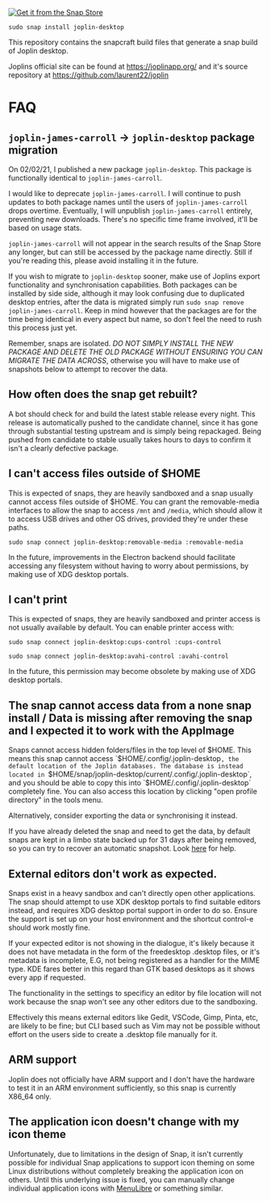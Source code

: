 [![Get it from the Snap Store](https://snapcraft.io/static/images/badges/en/snap-store-black.svg)](https://snapcraft.io/joplin-desktop)

`sudo snap install joplin-desktop`

This repository contains the snapcraft build files that generate a snap build of Joplin desktop.

Joplins official site can be found at https://joplinapp.org/ and it's source repository at https://github.com/laurent22/joplin

# FAQ

## `joplin-james-carroll` -> `joplin-desktop` package migration

On 02/02/21, I published a new package `joplin-desktop`. This package is functionally identical to `joplin-james-carroll`.

I would like to deprecate `joplin-james-carroll`. I will continue to push updates to both package names until the users of `joplin-james-carroll` drops overtime.
Eventually, I will unpublish `joplin-james-carroll` entirely, preventing new downloads. There's no specific time frame involved, it'll be based on usage stats.

`joplin-james-carroll` will not appear in the search results of the Snap Store any longer, but can still be accessed by the package name directly. Still if you're reading this, please avoid installing it in the future.

If you wish to migrate to `joplin-desktop` sooner, make use of Joplins export functionality and synchronisation capabilities. Both packages can be installed by side side, although it may look confusing due to duplicated desktop entries, after the data is migrated simply run `sudo snap remove joplin-james-carroll`.
Keep in mind however that the packages are for the time being identical in every aspect but name, so don't feel the need to rush this process just yet.

Remember, snaps are isolated. *DO NOT SIMPLY INSTALL THE NEW PACKAGE AND DELETE THE OLD PACKAGE WITHOUT ENSURING YOU CAN MIGRATE THE DATA ACROSS*, otherwise you will have to make use of snapshots below to attempt to recover the data.

## How often does the snap get rebuilt?

A bot should check for and build the latest stable release every night. This release is automatically pushed to the candidate channel, since it has gone through substantial testing upstream and is simply being repackaged. Being pushed from candidate to stable usually takes hours to days to confirm it isn't a clearly defective package.

## I can't access files outside of $HOME
This is expected of snaps, they are heavily sandboxed and a snap usually cannot access files outside of $HOME. You can grant the removable-media interfaces to allow the snap to access `/mnt` and `/media`, which should allow it to access USB drives and other OS drives, provided they're under these paths.

`sudo snap connect joplin-desktop:removable-media :removable-media`

In the future, improvements in the Electron backend should facilitate accessing any filesystem without having to worry about permissions, by making use of XDG desktop portals.

## I can't print
This is expected of snaps, they are heavily sandboxed and printer access is not usually available by default. You can enable printer access with:

`sudo snap connect joplin-desktop:cups-control :cups-control`

`sudo snap connect joplin-desktop:avahi-control :avahi-control`

In the future, this permission may become obsolete by making use of XDG desktop portals.

## The snap cannot access data from a none snap install / Data is missing after removing the snap and I expected it to work with the AppImage
Snaps cannot access hidden folders/files in the top level of $HOME. This means this snap cannot access `$HOME/.config/.joplin-desktop`, the default location of the Joplin databases.
The database is instead located in `$HOME/snap/joplin-desktop/current/.config/.joplin-desktop`, and you should be able to copy this into `$HOME/.config/.joplin-desktop` completely fine. You can also access this location by clicking "open profile directory" in the tools menu.

Alternatively, consider exporting the data or synchronising it instead.

If you have already deleted the snap and need to get the data, by default snaps are kept in a limbo state backed up for 31 days after being removed, so you can try to recover an automatic snapshot. Look [here](https://snapcraft.io/docs/snapshots) for help.

## External editors don't work as expected.
Snaps exist in a heavy sandbox and can't directly open other applications. The snap should attempt to use XDK desktop portals to find suitable editors instead, and requires XDG desktop portal support in order to do so. Ensure the support is set up on your host environment and the shortcut control-e should work mostly fine.

If your expected editor is not showing in the dialogue, it's likely because it does not have metadata in the form of the freedesktop .desktop files, or it's metadata is incomplete, E.G, not being registered as a handler for the MIME type. KDE fares better in this regard than GTK based desktops as it shows every app if requested.

The functionality in the settings to specificy an editor by file location will not work because the snap won't see any other editors due to the sandboxing.

Effectively this means external editors like Gedit, VSCode, Gimp, Pinta, etc, are likely to be fine; but CLI based such as Vim may not be possible without effort on the users side to create a .desktop file manually for it.

## ARM support
Joplin does not officially have ARM support and I don't have the hardware to test it in an ARM environment sufficiently, so this snap is currently X86_64 only.

## The application icon doesn't change with my icon theme

Unfortunately, due to limitations in the design of Snap, it isn't currently possible for individual Snap applications to support icon theming on some Linux distributions without completely breaking the application icon on others. Until this underlying issue is fixed, you can manually change individual application icons with [MenuLibre](https://github.com/bluesabre/menulibre) or something similar.
